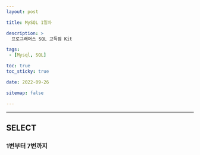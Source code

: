 ```yaml
---
layout: post

title: MySQL 1일차

description: >
  프로그래머스 SQL 고득점 Kit

tags:
 - [Mysql, SQL]

toc: true
toc_sticky: true

date: 2022-09-26

sitemap: false

---
```

---

## SELECT
### 1번부터 7번까지
<br/>